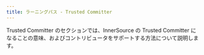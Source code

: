 ```yaml
---
title: ラーニングパス - Trusted Committer
---
```

Trusted Committer のセクションでは、InnerSource の Trusted Committer になることの意味、およびコントリビュータをサポートする方法について説明します。
